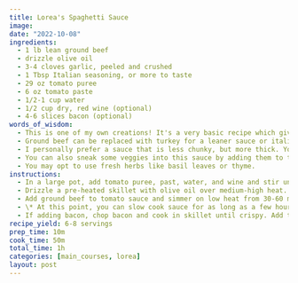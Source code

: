 ```yaml
---
title: Lorea's Spaghetti Sauce
image: 
date: "2022-10-08"
ingredients:
  - 1 lb lean ground beef
  - drizzle olive oil
  - 3-4 cloves garlic, peeled and crushed
  - 1 Tbsp Italian seasoning, or more to taste
  - 29 oz tomato puree
  - 6 oz tomato paste
  - 1/2-1 cup water 
  - 1/2 cup dry, red wine (optional)
  - 4-6 slices bacon (optional)
words_of_wisdom:
  - This is one of my own creations! It's a very basic recipe which gives you a lot of freedom to make changes to the texture or seasoning to your preference. The following are some common adaptations but feel free to get creative and make your own!
  - Ground beef can be replaced with turkey for a leaner sauce or italian beef (casing removed) for a more Italian bolognese version.
  - I personally prefer a sauce that is less chunky, but more thick. You could opt for crushed or diced tomatoes if you prefer a more chunky base, or opt for a tomato sauce if you prefer a thinner base (or add more water/wine). If you use diced tomatoes, I would recommend replacing half the amount listed for the puree with diced and the remainder crushed or sauce.
  - You can also sneak some veggies into this sauce by adding them to the ground beef after browning. Most popular options would be onions, shallots, or green peppers.
  - You may opt to use fresh herbs like basil leaves or thyme.
instructions:
  - In a large pot, add tomato puree, past, water, and wine and stir until combined. Sauce will thicken and condense the longer it is cooked, so add more water or wine as desired to thin to preference. Add Italian seasoning and crushed garlic cloves. Add lid and cook over low heat, stirring occassionally.
  - Drizzle a pre-heated skillet with olive oil over medium-high heat. Add ground beef and cook until browned. Drain. If adding veggies, do so now and cook until softened.
  - Add ground beef to tomato sauce and simmer on low heat from 30-60 minutes.
  - \* At this point, you can slow cook sauce for as long as a few hours prior to serving.
  - If adding bacon, chop bacon and cook in skillet until crispy. Add to sauce just before serving.
recipe_yield: 6-8 servings
prep_time: 10m
cook_time: 50m
total_time: 1h
categories: [main_courses, lorea]
layout: post
---
```

